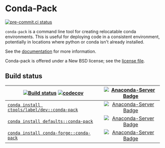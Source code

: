 # Conda-Pack

[![pre-commit.ci status](https://results.pre-commit.ci/badge/github/conda/conda-pack/main.svg)](https://results.pre-commit.ci/latest/github/conda/conda-pack/main)

`conda-pack` is a command line tool for creating relocatable conda
environments. This is useful for deploying code in a consistent environment,
potentially in locations where python or conda isn't already installed.

See the <a href="https://conda.github.io/conda-pack/">documentation</a>
for more information.

Conda-pack is offered under a New BSD license; see the
<a href="https://github.com/conda/conda-pack/blob/main/LICENSE.txt">license file</a>.

## Build status

| [![Build status](https://github.com/conda/conda-pack/actions/workflows/main.yml/badge.svg)](https://github.com/conda/conda-pack/actions/workflows/main.yml) [![codecov](https://codecov.io/gh/conda/conda-pack/branch/main/graph/badge.svg)](https://codecov.io/gh/conda/conda-pack) | [![Anaconda-Server Badge](https://anaconda.org/ctools/conda-pack/badges/latest_release_date.svg)](https://anaconda.org/ctools/conda-pack) |
| --- | :-: |
| [`conda install ctools/label/dev::conda-pack`](https://anaconda.org/ctools/conda-pack) | [![Anaconda-Server Badge](https://anaconda.org/ctools/conda-pack/badges/version.svg)](https://anaconda.org/ctools/conda-pack) |
| [`conda install defaults::conda-pack`](https://anaconda.org/anaconda/conda-pack) | [![Anaconda-Server Badge](https://anaconda.org/anaconda/conda-pack/badges/version.svg)](https://anaconda.org/anaconda/conda-pack) |
| [`conda install conda-forge::conda-pack`](https://anaconda.org/conda-forge/conda-pack) | [![Anaconda-Server Badge](https://anaconda.org/conda-forge/conda-pack/badges/version.svg)](https://anaconda.org/conda-forge/conda-pack) |
